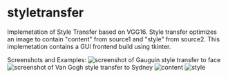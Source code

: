 # styletransfer
Implemetation of Style Transfer based on VGG16.
Style transfer optimizes an image to contain "content" from source1 and "style" from source2. This implemetation contains a GUI frontend build using tkinter.

Screenshots and Examples:
![screenshot of Gauguin style transfer to face](https://github.com/aviadba/styletransfer/blob/master/screenshots/face_gauguin.jpg)
![screenshot of Van Gogh style transfer to Sydney](https://github.com/aviadba/styletransfer/blob/master/screenshots/sydney_van_gogh.jpg)
![content](https://github.com/aviadba/styletransfer/blob/master/screenshots/face_content.jpg)
![style](https://github.com/aviadba/styletransfer/blob/master/screenshots/gauguin_style.jpg)

